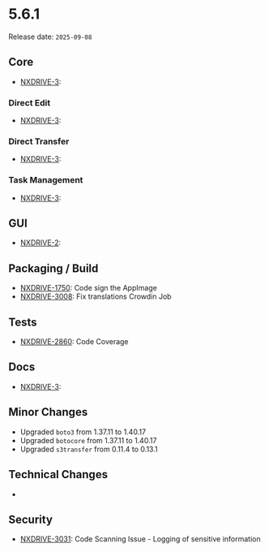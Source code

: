 # 5.6.1

Release date: `2025-09-08`

## Core

- [NXDRIVE-3](https://hyland.atlassian.net/browse/NXDRIVE-3):

### Direct Edit

- [NXDRIVE-3](https://hyland.atlassian.net/browse/NXDRIVE-3):

### Direct Transfer

- [NXDRIVE-3](https://hyland.atlassian.net/browse/NXDRIVE-3):

### Task Management
- [NXDRIVE-3](https://hyland.atlassian.net/browse/NXDRIVE-3):

## GUI

- [NXDRIVE-2](https://hyland.atlassian.net/browse/NXDRIVE-3):

## Packaging / Build

- [NXDRIVE-1750](https://hyland.atlassian.net/browse/NXDRIVE-1750): Code sign the AppImage
- [NXDRIVE-3008](https://hyland.atlassian.net/browse/NXDRIVE-3008): Fix translations Crowdin Job

## Tests

- [NXDRIVE-2860](https://hyland.atlassian.net/browse/NXDRIVE-2860): Code Coverage

## Docs

- [NXDRIVE-3](https://hyland.atlassian.net/browse/NXDRIVE-3):

## Minor Changes

- Upgraded `boto3` from 1.37.11 to 1.40.17
- Upgraded `botocore` from 1.37.11 to 1.40.17
- Upgraded `s3transfer` from 0.11.4 to 0.13.1

## Technical Changes

-

## Security

- [NXDRIVE-3031](https://hyland.atlassian.net/browse/NXDRIVE-3031): Code Scanning Issue - Logging of sensitive information